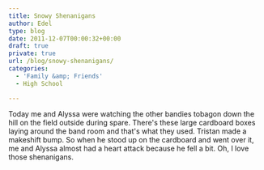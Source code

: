 ```yaml
---
title: Snowy Shenanigans
author: Edel
type: blog
date: 2011-12-07T00:00:32+00:00
draft: true
private: true
url: /blog/snowy-shenanigans/
categories:
  - 'Family &amp; Friends'
  - High School

---
```

Today me and Alyssa were watching the other bandies tobagon down the hill on the field outside during spare. There's these large cardboard boxes laying around the band room and that's what they used. Tristan made a makeshift bump. So when he stood up on the cardboard and went over it, me and Alyssa almost had a heart attack because he fell a bit. Oh, I love those shenanigans.


